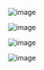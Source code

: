![image](https://github.com/Alifnurrachman25/029_RestAPI/assets/115222148/5fa1aead-9b9c-4c17-a931-6f133ba790a6)

![image](https://github.com/Alifnurrachman25/029_RestAPI/assets/115222148/44bd6785-312e-427c-adff-35cc9f874abd)

![image](https://github.com/Alifnurrachman25/029_RestAPI/assets/115222148/7d363d6e-a3ea-4a20-beb8-b796d8189503)

![image](https://github.com/Alifnurrachman25/029_RestAPI/assets/115222148/f7591145-7083-4d1b-bf4b-10913d3d55da)

